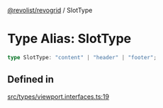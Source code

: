 [@revolist/revogrid](README.md) / SlotType

# Type Alias: SlotType

```ts
type SlotType: "content" | "header" | "footer";
```

## Defined in

[src/types/viewport.interfaces.ts:19](https://github.com/revolist/revogrid/blob/b38c1177864e6fa9f2bec506ea55d1b2f7e35679/src/types/viewport.interfaces.ts#L19)
